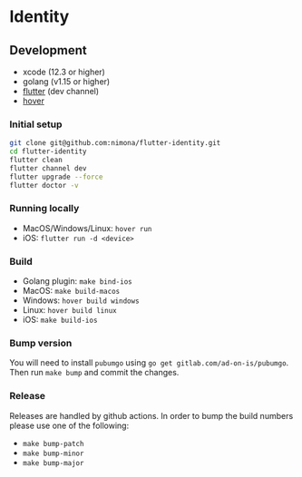 # Identity

## Development

* xcode (12.3 or higher)
* golang (v1.15 or higher)
* [flutter](https://flutter.dev/docs/get-started/install/macos) (dev channel)
* [hover](https://github.com/go-flutter-desktop/hover)

### Initial setup

```sh
git clone git@github.com:nimona/flutter-identity.git
cd flutter-identity
flutter clean
flutter channel dev
flutter upgrade --force
flutter doctor -v
```

### Running locally

* MacOS/Windows/Linux: `hover run`
* iOS: `flutter run -d <device>`

### Build

* Golang plugin: `make bind-ios`
* MacOS: `make build-macos`
* Windows: `hover build windows`
* Linux: `hover build linux`
* iOS: `make build-ios`

### Bump version

You will need to install `pubumgo` using `go get gitlab.com/ad-on-is/pubumgo`.
Then run `make bump` and commit the changes.

### Release

Releases are handled by github actions.
In order to bump the build numbers please use one of the following:

* `make bump-patch`
* `make bump-minor`
* `make bump-major`
